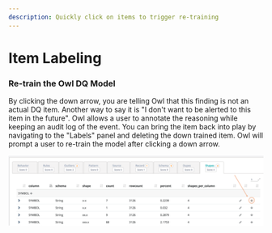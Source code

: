```yaml
---
description: Quickly click on items to trigger re-training
---
```


# Item Labeling

### Re-train the Owl DQ Model

By clicking the down arrow, you are telling Owl that this finding is not an actual DQ item.  Another way to say it is "I don't want to be alerted to this item in the future".  Owl allows a user to annotate the reasoning while keeping an audit log of the event.  You can bring the item back into play by navigating to the "Labels" panel and deleting the down trained item.  Owl will prompt a user to re-train the model after clicking a down arrow.

![](../.gitbook/assets/owl-item-labeling.png)

